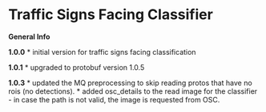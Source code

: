 # Traffic Signs Facing Classifier 

**General Info**

**1.0.0**
    * initial version for traffic signs facing classification
 
**1.0.1**
    * upgraded to protobuf version 1.0.5

**1.0.3**
    * updated the MQ preprocessing to skip reading protos that have no rois (no detections).
    * added osc_details to the read image for the classifier - in case the path is not valid, the image is requested
    from OSC.